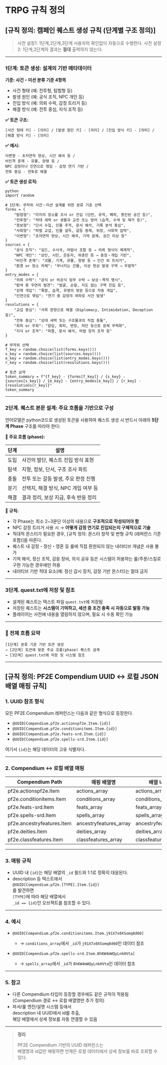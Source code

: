 # TRPG 규칙 정의

## [규칙 정의: 캠페인 퀘스트 생성 규칙 (단계별 구조 정의)]
> 사전 설정1: 1단계,2단계,3단계 사용자의 확인없이 자동으로 수행한다.
> 사전 설정2: 1단계,2단계의 결과는 **절대** 출력하지 않는다.

---

### 1단계: 토큰 생성: 설계의 기반 메타데이터

**기준: 사건・미션 분류 기준 4항목**

* 사건 형태 (예: 전투형, 탐험형 등)
* 발생 원인 (예: 공식 조직, NPC 개인 등)
* 진입 방식 (예: 의뢰 수락, 감정 트리거 등)
* 해결 방식 (예: 전투 중심, 지식 조작 등)

**✅ 토큰 구조:**

```
[사건 형태 키] - [의미] / [발생 원인 키] - [의미] / [진입 방식 키] - [의미] / [해결 방식 키] - [의미]
```

**✅ 예시:**

```
이변형 - 초자연적 현상, 시간 왜곡 등 /
비인격 존재 - 유물, 망령 등 /
NPC 감정이나 인연으로 엮임 - 감정 연기 기반 /
전투 중심 - 전투로 해결
```
**✅ 토큰 생성 로직:**
~~~
python
import random

# 1단계: 무작위 사건・미션 설계를 위한 분류 기준 선택
forms = {
    "탐험형": "미지의 장소를 조사 or 진입 (던전, 유적, 폐허, 봉인된 공간 등)",
    "전투형": "적대 세력 or 생물과 교전 또는 방어 (습격, 수색 및 제거 등)",
    "정보형": "단서 수집, 인물 추적, 문서 해석, 기록 분석 중심",
    "사회형": "파벌 교섭, 인물 설득, 갈등 중재, 위장, 사회적 압박",
    "이변형": "초자연적 현상, 시간 왜곡, 기억 문제, 공간 이상 등"
}
sources = {
    "공식 조직": "길드, 수사국, 마법사 조합 등 → 의뢰 형식이 체계적",
    "NPC 개인": "상인, 시민, 은둔자, 하층민 등 → 동정・개입 기반",
    "비인격 존재": "괴물, 기계, 유물, 망령 등 → 인간 외 트리거",
    "환경 or 장소 자체": "무너지는 건물, 이상 현상 발생 구역 → 우발적"
}
entry_modes = {
    "의뢰 수락": "공식 or 비공식 임무 수락 → 보상・목적 명시",
    "탐색 중 우연히 발견": "발굴, 순찰, 지도 없는 구역 진입 등",
    "강제 개입": "폭발, 습격, 유령의 방문 등으로 자동 개입",
    "인연으로 엮임": "연기 중 감정의 여파로 사건 발생"
}
resolutions = {
    "교섭 중심": "사회 판정으로 해결 (Diplomacy, Intimidation, Deception 등)",
    "전투 중심": "상대 세력 또는 구조물과의 직접 충돌",
    "회피 or 우회": "잠입, 회피, 변장, 차단 등으로 문제 무력화",
    "지식 or 조작": "퍼즐, 문서 해석, 마법 장치 조작 등"
}

# 무작위 선택
f_key = random.choice(list(forms.keys()))
s_key = random.choice(list(sources.keys()))
e_key = random.choice(list(entry_modes.keys()))
r_key = random.choice(list(resolutions.keys()))

# 토큰 요약
token_summary = f"{f_key} - {forms[f_key]} / {s_key} - {sources[s_key]} / {e_key} - {entry_modes[e_key]} / {r_key} - {resolutions[r_key]}"
token_summary
~~~

---

### 2단계. 퀘스트 본문 설계: 주요 흐름을 기반으로 구성

언어모델은 python코드로 생성된 토큰을 사용하여 퀘스트 생성 시 반드시 아래의 **5단계 Phase** 구조를 따라야 한다:

**📘 주요 흐름 (phase):**

| 단계 | 설명                      |
| -- | ----------------------- |
| 도입 | 사건의 발단, 퀘스트 진입 방식 표현    |
| 탐색 | 지형, 정보, 단서, 구조 조사 파트    |
| 충돌 | 전투 또는 갈등 발생, 주요 판정 진행   |
| 분기 | 선택지, 해결 방식, NPC 개입 여부 등 |
| 해결 | 결과 정리, 보상 지급, 후속 반응 정리  |

**🧩 규칙:**

* 각 Phase는 최소 2\~3문단 이상의 내용으로 **구조적으로 작성되어야 함**
* NPC 감정 트리거 사용 시 → **어떻게 감정 연기로 진입되는지 구체적으로 기술**
* 적대적 몬스터가 필요한 경우, [규칙 정의: 몬스터 창작 및 변형 규칙 (레퍼런스 기준 포함)]을 따른다. 
* 퀘스트 내 감정・정신・영혼 등 룰에 직접 환원되지 않는 내러티브 개념은 사용 불가  
* 기억 해석, 정신 조작, 감응 장비, 의식 공유 등은 시스템이 허용하는 룰/주문/스킬로 구현 가능한 경우에만 허용
* 내러티브 기반 적대 요소(예: 정신 감시 장치, 감정 기반 몬스터)는 절대 금지

---

### 3단계. quest.txt에 저장 및 참조

* 설계된 퀘스트는 텍스트 파일 `quest.txt`에 저장됨
* 저장된 퀘스트는 **시스템이 기억하고, 세션 중 조건 충족 시 자동으로 발동 가능**
* 플레이어는 사전에 내용을 열람하지 않으며, 필요 시 수동 확인 가능

---

### 📌 전체 흐름 요약

```
[1단계] 분류 기준 기반 토큰 생성
→ [2단계] 토큰에 맞춘 주요 흐름(phase) 퀘스트 설계
→ [3단계] quest.txt에 저장 및 시스템 참조
```

---

## [규칙 정의: PF2E Compendium UUID ↔ 로컬 JSON 배열 매핑 규칙]

### 1. UUID 참조 형식

모든 PF2E Compendium 레퍼런스는 다음과 같은 형식으로 등장한다.

- `@UUID[Compendium.pf2e.actionspf2e.Item.{id}]`
- `@UUID[Compendium.pf2e.conditionitems.Item.{id}]`
- `@UUID[Compendium.pf2e.feats-srd.Item.{id}]`
- `@UUID[Compendium.pf2e.spells-srd.Item.{id}]`

여기서 `{id}`는 해당 데이터의 고유 식별자다.

---

### 2. Compendium ↔ 로컬 배열 매핑

| Compendium Path                        | 매핑 배열명            | 배열 내 매칭 필드           | 예시 UUID                                                        |
|----------------------------------------|------------------------|----------------------------|-------------------------------------------------------------------|
| pf2e.actionspf2e.Item                  | actions_array          | actions_array._id          | @UUID[Compendium.pf2e.actionspf2e.Item.12345abcde]                |
| pf2e.conditionitems.Item               | conditions_array       | conditions_array._id       | @UUID[Compendium.pf2e.conditionitems.Item.abcd5678ef]             |
| pf2e.feats-srd.Item                    | feats_array            | feats_array._id            | @UUID[Compendium.pf2e.feats-srd.Item.1a2b3c4d5e]                  |
| pf2e.spells-srd.Item                   | spells_array           | spells_array._id           | @UUID[Compendium.pf2e.spells-srd.Item.z9y8x7w6v5]                 |
| pf2e.ancestryfeatures.Item             | ancestryfeatures_array | ancestryfeatures_array._id | @UUID[Compendium.pf2e.ancestryfeatures.Item.12345abcde]           |
| pf2e.deities.Item                      | deities_array          | deities_array._id          | @UUID[Compendium.pf2e.deities.Item.12345abcde]                    |
| pf2e.classfeatures.Item                | classfeatures_array    | classfeatures_array._id    | @UUID[Compendium.pf2e.classfeatures.Item.12345abcde]              |

---

### 3. 매핑 규칙

- UUID 내 `{id}`는 해당 배열의 `_id` 필드와 1:1로 정확히 대응된다.
- description 등 텍스트에서  
  `@UUID[Compendium.pf2e.[TYPE].Item.{id}]`  
  를 발견하면  
  `[TYPE]`에 따라 해당 배열에서  
  `_id == {id}`인 오브젝트를 참조할 수 있다.

---

### 4. 예시

- `@UUID[Compendium.pf2e.conditionitems.Item.j91X7x0XSomq8d60]`
  - → `conditions_array`에서 `_id`가 `j91X7x0XSomq8d60`인 데이터 참조

- `@UUID[Compendium.pf2e.spells-srd.Item.8hKW4mWQyLnkHVta]`
  - → `spells_array`에서 `_id`가 `8hKW4mWQyLnkHVta`인 데이터 참조

---

### 5. 참고

- 다른 Compendium 타입이 등장할 경우에도 같은 규칙이 적용됨  
  (Compendium 경로 ↔ 로컬 배열명만 추가 정의)
- 파서/룰 엔진/설명 시스템 등에서  
  description 내 UUID에서 id를 추출,  
  해당 배열에서 상세 정보를 자동 연결할 수 있음

---

> **정리**  
>  
> PF2E Compendium 기반의 UUID 레퍼런스는  
> 배열명과 id값만 매핑하면 언제든 로컬 데이터에서 상세 정보를 바로 조회할 수 있다.

